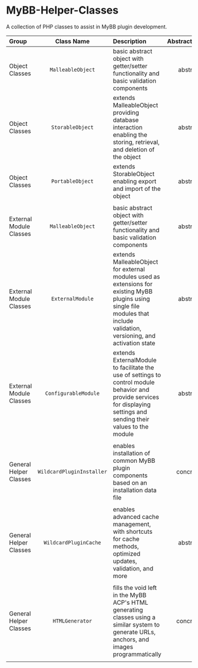 # MyBB-Helper-Classes

A collection of PHP classes to assist in MyBB plugin development.

| Group | Class Name | Description | Abstraction |
| :--- | :---: | :--- | ---: |
| Object Classes | `MalleableObject` | basic abstract object with getter/setter functionality and basic validation components | abstract |
| Object Classes | `StorableObject` | extends MalleableObject providing database interaction enabling the storing, retrieval, and deletion of the object | abstract |
| Object Classes | `PortableObject` | extends StorableObject enabling export and import of the object | abstract |
|||||
| External Module Classes | `MalleableObject` | basic abstract object with getter/setter functionality and basic validation components | abstract |
| External Module Classes | `ExternalModule` | extends MalleableObject for external modules used as extensions for existing MyBB plugins using single file modules that include validation, versioning, and activation state | abstract |
| External Module Classes | `ConfigurableModule` | extends ExternalModule to facilitate the use of settings to control module behavior and provide services for displaying settings and sending their values to the module | abstract |
|||||
| General Helper Classes | `WildcardPluginInstaller` | enables installation of common MyBB plugin components based on an installation data file | concrete |
|||||
| General Helper Classes | `WildcardPluginCache` | enables advanced cache management, with shortcuts for cache methods, optimized updates, validation, and more | abstract |
|||||
| General Helper Classes | `HTMLGenerator` | fills the void left in the MyBB ACP's HTML generating classes using a similar system to generate URLs, anchors, and images programmatically | concrete |
|||||
